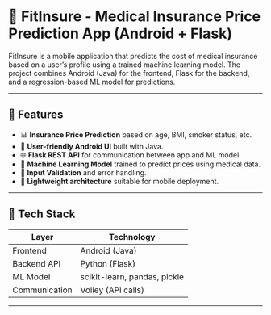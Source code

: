 # 🏥 FitInsure - Medical Insurance Price Prediction App (Android + Flask)

FitInsure is a mobile application that predicts the cost of medical insurance based on a user’s profile using a trained machine learning model. The project combines Android (Java) for the frontend, Flask for the backend, and a regression-based ML model for predictions.

---

## 📱 Features

- 📊 **Insurance Price Prediction** based on age, BMI, smoker status, etc.
- 👤 **User-friendly Android UI** built with Java.
- 🌐 **Flask REST API** for communication between app and ML model.
- 🤖 **Machine Learning Model** trained to predict prices using medical data.
- 🧪 **Input Validation** and error handling.
- 🧠 **Lightweight architecture** suitable for mobile deployment.

---

## 🧱 Tech Stack

| Layer        | Technology                    |
|--------------|-------------------------------|
| Frontend     | Android (Java)                |
| Backend API  | Python (Flask)                |
| ML Model     | scikit-learn, pandas, pickle  |
| Communication| Volley (API calls) |

---

